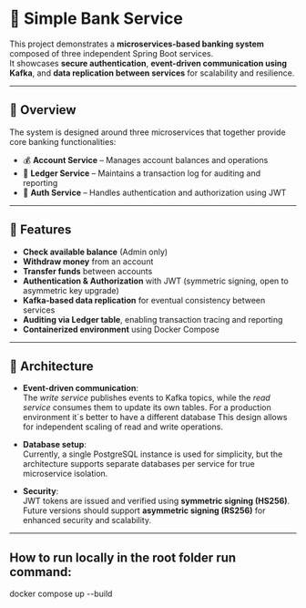 # 🏦 Simple Bank Service

This project demonstrates a **microservices-based banking system** composed of three independent Spring Boot services.  
It showcases **secure authentication**, **event-driven communication using Kafka**, and **data replication between services** for scalability and resilience.

---

## 🚀 Overview

The system is designed around three microservices that together provide core banking functionalities:

- 💰 **Account Service** – Manages account balances and operations
- 🔁 **Ledger Service** – Maintains a transaction log for auditing and reporting
- 🔐 **Auth Service** – Handles authentication and authorization using JWT

---

## 🧾 Features

- **Check available balance** (Admin only)
- **Withdraw money** from an account
- **Transfer funds** between accounts
- **Authentication & Authorization** with JWT (symmetric signing, open to asymmetric key upgrade)
- **Kafka-based data replication** for eventual consistency between services
- **Auditing via Ledger table**, enabling transaction tracing and reporting
- **Containerized environment** using Docker Compose

---

## 🧱 Architecture

- **Event-driven communication**:  
  The *write service* publishes events to Kafka topics, while the *read service* consumes them to update its own tables. 
  For a production environment it´s better to have a different database
  This design allows for independent scaling of read and write operations.

- **Database setup**:  
  Currently, a single PostgreSQL instance is used for simplicity, but the architecture supports separate databases per service for true microservice isolation.

- **Security**:  
  JWT tokens are issued and verified using **symmetric signing (HS256)**.  
  Future versions should support **asymmetric signing (RS256)** for enhanced security and scalability.

---
## How to run locally in the root folder run command: 
docker compose up --build